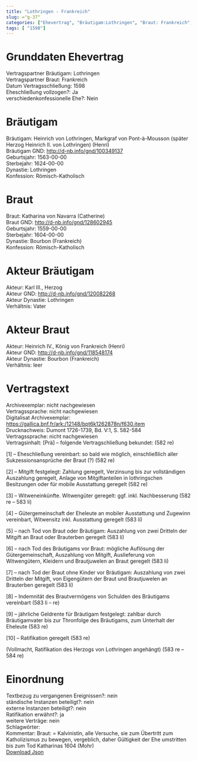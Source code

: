```yaml
---
title: "Lothringen - Frankreich"
slug: ="g-37"
categories: ["Ehevertrag", "Bräutigam:Lothringen", "Braut: Frankreich", "Eheschließung vollzogen?:Ja", "verschiedenkonfessionelle Ehe?:Nein", "Dynastie Bräutigam:Lothringen", "Akteur Bräutigam:Karl III., Herzog", "Akteur Braut:Heinrich IV., König von Frankreich (Henri)", "Textbezug?:nein", "Ständisch?:nein", "Ratifikation?:ja", "Sonstiges?:nein", "Bräutigam:Lothringen", "Braut: Frankreich"]
tags: [ "1598"]
---
```

<!--more-->

# Grunddaten Ehevertrag

Vertragspartner Bräutigam: Lothringen<br>
Vertragspartner Braut: Frankreich<br>
Datum Vertragsschließung: 1598<br>
Eheschließung vollzogen?: Ja<br>
verschiedenkonfessionelle Ehe?: Nein<br>
# Bräutigam

Bräutigam: Heinrich von Lothringen, Markgraf von Pont-à-Mousson (später Herzog Heinrich II. von Lothringen) (Henri)<br>
Bräutigam GND: http://d-nb.info/gnd/100349137<br>
Geburtsjahr: 1563-00-00<br>
Sterbejahr: 1624-00-00<br>
Dynastie: Lothringen<br>
Konfession: Römisch-Katholisch<br>
# Braut

Braut: Katharina von Navarra (Catherine)<br>
Braut GND: http://d-nb.info/gnd/128602945<br>
Geburtsjahr: 1559-00-00<br>
Sterbejahr: 1604-00-00<br>
Dynastie: Bourbon (Frankreich)<br>
Konfession: Römisch-Katholisch<br>
# Akteur Bräutigam

Akteur: Karl III., Herzog<br>
Akteur GND: http://d-nb.info/gnd/120082268<br>
Akteur Dynastie: Lothringen<br>
Verhältnis: Vater<br>
# Akteur Braut

Akteur: Heinrich IV., König von Frankreich (Henri)<br>
Akteur GND: http://d-nb.info/gnd/118548174<br>
Akteur Dynastie: Bourbon (Frankreich)<br>
Verhältnis: leer<br>
# Vertragstext

Archivexemplar: nicht nachgewiesen<br>
Vertragssprache: nicht nachgewiesen<br>
Digitalisat Archivexemplar: https://gallica.bnf.fr/ark:/12148/bpt6k1262878n/f630.item<br>
Drucknachweis: Dumont 1726-1739, Bd. V:1, S. 582-584<br>
Vertragssprache: nicht nachgewiesen<br>
Vertragsinhalt: [Prä] – folgende Vertragschließung bekundet: (582 re)

[1] – Eheschließung vereinbart: so bald wie möglich, einschließlich aller Sukzessionsansprüche der Braut (?) (582 re)

[2] – Mitgift festgelegt: Zahlung geregelt, Verzinsung bis zur vollständigen Auszahlung geregelt, Anlage von Mitgiftanteilen in lothringschen Besitzungen oder für mobile Ausstattung geregelt (582 re)

[3] – Witweneinkünfte. Witwengüter geregelt: ggf. inkl. Nachbesserung (582 re – 583 li)

[4] – Gütergemeinschaft der Eheleute an mobiler Ausstattung und Zugewinn vereinbart, Witwensitz inkl. Ausstattung geregelt (583 li)

[5] – nach Tod von Braut oder Bräutigam: Auszahlung von zwei Dritteln der Mitgift an Braut oder Brauterben geregelt (583 li)

[6] – nach Tod des Bräutigams vor Braut: mögliche Auflösung der Gütergemeinschaft, Auszahlung von Mitgift, Auslieferung von Witwengütern, Kleidern und Brautjuwelen an Braut geregelt (583 li)

[7] – nach Tod der Braut ohne Kinder vor Bräutigam: Auszahlung von zwei Dritteln der Mitgift, von Eigengütern der Braut und Brautjuwelen an Brauterben geregelt (583 li)

[8] – Indemnität des Brautvermögens von Schulden des Bräutigams vereinbart (583 li – re)

[9] – jährliche Geldrente für Bräutigam festgelegt: zahlbar durch Bräutigamvater bis zur Thronfolge des Bräutigams, zum Unterhalt der Eheleute (583 re)

[10] – Ratifikation geregelt (583 re)

(Vollmacht, Ratifikation des Herzogs von Lothringen angehängt) (583 re – 584 re)
<br>
# Einordnung

Textbezug zu vergangenen Ereignissen?: nein<br>
ständische Instanzen beteiligt?: nein<br>
externe Instanzen beteiligt?: nein<br>
Ratifikation erwähnt?: ja<br>
weitere Verträge: nein<br>
Schlagwörter: <br>
Kommentar: Braut: = Kalvinistin, alle Versuche, sie zum Übertritt zum Katholizismus zu bewegen, vergeblich, daher Gültigkeit der Ehe umstritten bis zum Tod Katharinas 1604 (Mohr)<br>
[Download Json](/vertraege/vertrag-37.json)
